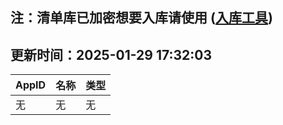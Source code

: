 ## 注：清单库已加密想要入库请使用 ([入库工具](https://github.com/BlankTMing/ManifestAutoUpdate/releases))

## 更新时间：2025-01-29 17:32:03
| AppID | 名称 | 类型  |
| :-------------------- | :----------------------------- | :----------- |
| 无 | 无 | 无 |
